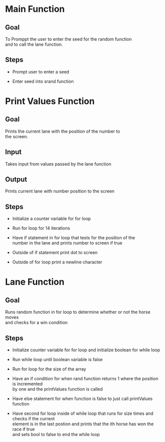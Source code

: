 # **Main Function**  

## Goal  

To Promppt the user to enter the seed for the random function  
and to call the lane function.  
  
## Steps  

* Prompt user to enter a seed  

* Enter seed into srand function  




# **Print Values Function**  

## Goal  

Prints the current lane with the position of the number to  
the screen.  


## Input  

Takes input from values passed by the lane function  


## Output  

Prints current lane with number position to the screen  

## Steps  

* Initialize a counter variable for for loop  

* Run for loop for 14 iterations  

* Have if statement in for loop that tests for the position of the  
	number in the lane and prints number to screen if true  

* Outside of if statement print dot to screen  

* Outside of for loop print a newline character  





# Lane Function  

## Goal  

Runs random function in for loop to determine whether or not the horse moves  
and checks for a win condition  

## Steps  

* Initialize counter variable for for loop and initialize boolean for while loop  

* Run while loop until boolean variable is false  

* Run for loop for the size of the array  

* Have an if condition for when rand function returns 1 where the position is incremented  
	by one and the printValues function is called  

* Have else statement for when function is false to just call printValues function  

* Have second for loop inside of while loop that runs for size times and checks if the current  
	element is in the last postion and prints that the ith horse has won the race if true  
	and sets bool to false to end the while loop  




